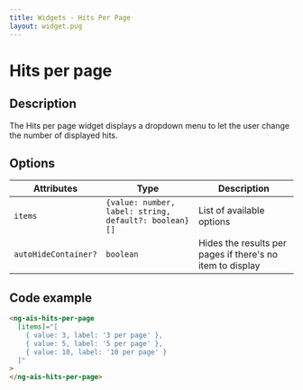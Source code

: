```yaml
---
title: Widgets - Hits Per Page
layout: widget.pug
---
```


# Hits per page

## Description

The Hits per page widget displays a dropdown menu to let the user change the number of displayed hits.

## Options

| Attributes     | Type                                                  | Description
| -              | -                                                     | -
| `items`        | `{value: number, label: string, default?: boolean}[]` | List of available options
| `autoHideContainer?` | `boolean`  | Hides the results per pages if there's no item to display

## Code example

```html
<ng-ais-hits-per-page
  [items]="[
    { value: 3, label: '3 per page' },
    { value: 5, label: '5 per page' },
    { value: 10, label: '10 per page' }
  ]"
>
</ng-ais-hits-per-page>
```
